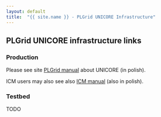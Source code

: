 ```yaml
---
layout: default
title:  "{{ site.name }} - PLGrid UNICORE Infrastructure"
---
```


## PLGrid UNICORE infrastructure links

### Production

Please see site [PLGrid manual](http://docs.plgrid.pl/unicore) about UNICORE (in polish).

ICM users may also see also [ICM manual](https://www.icm.edu.pl/kdm/Podr%C4%99cznik_u%C5%BCytkownika) (also in polish).

### Testbed

TODO
